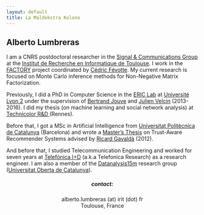 ```yaml
---
layout: default
title: La Maldekstra Kolono
---
```


## Alberto Lumbreras

<p> I am a CNRS postdoctoral researcher in the <a href = "http://sc.enseeiht.fr/Signal & Communications Group">Signal & Communications Group</a>
at the <a href="https://www.irit.fr/?lang=fr">Institut de Recherche en Informatique de Toulouse</a>. 
I work in the <a href="http://projectfactory.irit.fr/">FACTORY</a> project 
coordinated by <a href="https://www.irit.fr/~Cedric.Fevotte/">Cédric Févotte</a>. 
My current research is focused on Monte Carlo inference methods for Non-Negative Matrix Factorization.

<p>Previously, I did a PhD in Computer Science in the <a href="http://eric.univ-lyon2.fr/">ERIC Lab</a> 
at <a href="http://www.univ-lyon2.fr/">Université Lyon 2</a> 
under the supervision of <a href="http://blogs.univ-tlse2.fr/jouve/">Bertrand Jouve</a> 
and <a href="http://mediamining.univ-lyon2.fr/people/velcin/">Julien Velcin</a> (2013-2016). 
I did my thesis (on machine learning and social network analysis) at <a href="http://www.technicolor.com/">Technicolor R&D </a> (Rennes).</p> 

<p>Before that, I got a MSc in Artificial Intelligence from <a href="http://www.upc.edu/?set_language=en">Universitat Politècnica de Catalunya</a> (Barcelona)
and wrote a <a href="http://www.albertolumbreras.net/files/Lumbreras_MasterThesis.pdf">Master’s Thesis</a> on Trust-Aware Recommender Systems 
advised by <a href="http://www.lsi.upc.edu/~gavalda/">Ricard Gavaldà</a> (2012).</p>

<p>And before that, I studied Telecommunication Engineering 
and worked for seven years at <a href="http://tid.es/en/Pages/default.aspx">Telefónica I+D</a> (a.k.a Telefonica Research) 
as a research engineer. 
I am also a member of the <a href="http://datanalysis15m.wordpress.com/">Datanalysis15m</a> research group 
(<a href="http://www.uoc.edu/portal/en/index.html">Universitat Oberta de Catalunya</a>).</p>

<div align="center">
	<h5>contact:</h5>
	<p>alberto.lumbreras (at) irit (dot) fr<br /> Toulouse, France</p>
</div>

  
